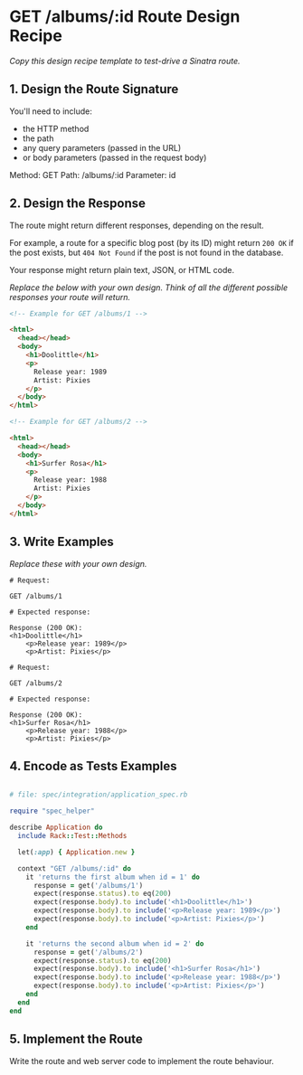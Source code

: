 # GET /albums/:id Route Design Recipe

_Copy this design recipe template to test-drive a Sinatra route._

## 1. Design the Route Signature

You'll need to include:
  * the HTTP method 
  * the path
  * any query parameters (passed in the URL)
  * or body parameters (passed in the request body)

  Method: GET
  Path: /albums/:id
  Parameter: id

## 2. Design the Response

The route might return different responses, depending on the result.

For example, a route for a specific blog post (by its ID) might return `200 OK` if the post exists, but `404 Not Found` if the post is not found in the database.

Your response might return plain text, JSON, or HTML code. 

_Replace the below with your own design. Think of all the different possible responses your route will return._

```html
<!-- Example for GET /albums/1 -->

<html>
  <head></head>
  <body>
    <h1>Doolittle</h1>
    <p>
      Release year: 1989
      Artist: Pixies
    </p>
  </body>
</html>

<!-- Example for GET /albums/2 -->

<html>
  <head></head>
  <body>
    <h1>Surfer Rosa</h1>
    <p>
      Release year: 1988
      Artist: Pixies
    </p>
  </body>
</html>

```

## 3. Write Examples

_Replace these with your own design._

```
# Request:

GET /albums/1

# Expected response:

Response (200 OK):
<h1>Doolittle</h1>
    <p>Release year: 1989</p>
    <p>Artist: Pixies</p>
    
# Request:

GET /albums/2

# Expected response:

Response (200 OK):
<h1>Surfer Rosa</h1>
    <p>Release year: 1988</p>
    <p>Artist: Pixies</p>

```


## 4. Encode as Tests Examples

```ruby

# file: spec/integration/application_spec.rb

require "spec_helper"

describe Application do
  include Rack::Test::Methods

  let(:app) { Application.new }

  context "GET /albums/:id" do
    it 'returns the first album when id = 1' do
      response = get('/albums/1')
      expect(response.status).to eq(200)
      expect(response.body).to include('<h1>Doolittle</h1>')
      expect(response.body).to include('<p>Release year: 1989</p>')
      expect(response.body).to include('<p>Artist: Pixies</p>')
    end

    it 'returns the second album when id = 2' do
      response = get('/albums/2')
      expect(response.status).to eq(200)
      expect(response.body).to include('<h1>Surfer Rosa</h1>')
      expect(response.body).to include('<p>Release year: 1988</p>')
      expect(response.body).to include('<p>Artist: Pixies</p>')
    end
  end
end
```

## 5. Implement the Route

Write the route and web server code to implement the route behaviour.
